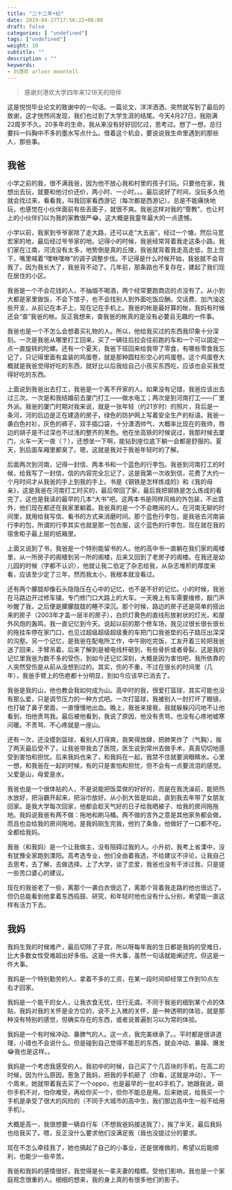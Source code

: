 ```yaml
---
title: "二十二年•纪"
date: 2019-04-27T17:56:22+08:00
draft: false
categories: [ "undefined"]
tags: ["undefined"]
weight: 10
subtitle: ""
description : ""
keywords:
- 刘港欢 arloor moontell
---
```


>感谢刘港欢大学四年来1218天的陪伴 

这是悦悦毕业论文的致谢中的一句话。一篇论文，洋洋洒洒，突然就写到了最后的致谢，这才恍然间发现，我们也过到了大学生涯的结尾。今天4月27日，我刚满22周岁不久。20多年的生命，我从来没有好好回忆过，思考过。想了一想，总归要抖一抖胸中不多的墨水写点什么。借着这个机会，要说说我生命里遇到的那些人，那些事。
<!--more-->

## 我爸

小学之前的我，很不满我爸，因为他不放心我和村里的孩子们玩。只要他在家，我想出去玩，就要和他讨价还价，两小时、一小时。。。最后说好了时间，没玩多久他就会找过来，看看我，叫我回家看西游记（每次都是西游记）。总是不能痛快地玩，也感觉在小伙伴面前有些丢面子，就很不爽。我爸这样对我的“管教”，也让村上的小伙伴们以为我的家教很严😂。这大概是我童年最大的一点遗憾。

小学以前，我家到爷爷家除了走大路，还可以走“大五亩”，经过一个塘，然后马宽宏家的地，最后经过爷爷家的地。记得小的时候，我爸经常背着我走这条小路。我们家在江南，河流没有太多，地势倒是真的丘陵，我爸就背着我走高走低，忽上忽下，嘴里喊着“嘿咻嘿咻”的调子调整步伐。不记得是什么时候开始，我爸就不会背我了，因为我长大了，我爸背不动了。几年前，那条路也不复存在，建起了我们现在居住的小区。

我爸是一个不会花钱的人，不抽烟不喝酒，两个经常要跑商店的点没有了。从小到大都是家里做饭，不会下馆子，也不会找别人到外面吃饭应酬。交话费、加汽油这些开支，从前记在本子上，现在记在手机上。我爸的帐是最好算的帐，我妈有时候还会“查”我爸的帐。反正我想来，查我爸的帐真的是没有必要且无趣的一件事。

我爸也是一个不怎么会想着买礼物的人。所以，他给我买过的东西我印象十分深刻。一次是我爸从哪里打工回来，买了一辆往后拉会往前跑的车和一个可以固定一点一直旋转的陀螺。还有一个夏天，我爸下班回来给我带了零食，有哪些零食我忘记了，只记得里面有盒装的鸡蛋卷，就是那种圆柱形空心的鸡蛋卷。这个鸡蛋卷大概就是我爸觉得好吃的东西，就好比以后我给自己小孩买东西吃，应该也会买我觉得好吃的东西。

上面说到我爸出去打工，我爸是一个离不开家的人。如果没有记错，我爸应该出去过三次。一次是和我结婚前去厦门打工——做水电工；两次是到河南打工——厂里外派。我爸的厦门时期对我来说，就是一张年轻（约21岁时）的照片，背后是一条河，河的后边是正在建造的房子，绿色的防护网上写着安全生产的标语。我爸一袭白色衬衫，灰色的裤子，双手插口袋，十分潇洒帅气，大概率比现在的我帅，唇边的胡子是不过深也不过浅的整齐的黑色。他在坐高铁的时候说过，我那时候去厦门，火车一天一夜（？），还想坐一下啊，能钻到座位底下躺一会都是舒服的。夏天，到后面车厢里都臭了。嗯，这就是我对于我爸年轻时的了解。

后面两次到河南，记得一封信、两本书和一个蓝色的行李包。我爸到河南打工的时候，给我写了一封信，信的内容完全忘记了，这是我第一次收到信，花费了大约一个月时间才从我爸的手上到我的手上。书是《钢铁是怎样炼成的》和《我的母亲》，这是我爸在河南打工时买的，最后带回了家，最后我把钢铁是怎么炼成的看完了，这也是我读的最早的几本“大书”吧。这两本书是同样风格的外包装，不出意外，他们现在都还在我家里躺着。我爸真的是一个不会瞎闹的人。在河南无聊的时间里，就用给我写信、看书的方式来消磨时间。那个蓝色行李包，是我爸去河南装行李的包，所谓的行李其实也就是那一包衣服，这个蓝色的行李包，现在就在我的宿舍柜子最上层的纸箱里。

上面又说到了书，我爸是一个特别能留书的人。他的高中书一直躺在我们家的阁楼里，从一所房子的阁楼到另一所的阁楼，后来又回到了老房子的阁楼。在我还是幼儿园的时候（字都不认识），他就让我二伯定了杂志给我，从杂志堆积的厚度来看，应该至少定了三年，然而我太小，我根本就没看过。

还有两个朦胧却像石头隐隐压在心中的记忆，也不是不好的记忆。小的时候，我爸在马路边开过修车铺，专门修门口大路上的大车。一天晚上有车需要维修，敲门声吵醒了我，之后便是朦朦胧胧的睡不深沉。那个时候，路边的房子还是简单的搭出来的房子（2003年才盖一层半的房子），白炽灯黄色的直线形放射状的灯光，和屋外风炮的轰鸣，我一直记忆到今天。说起以前的那个修车场，我见过很长很长很长的拖挂车停在家门口，也见过超级超级超级重的车把门口我爸垫的石子路压出深深的沟壑。另一个记忆，是我爸在配电所工作，中午刚吃完饭，工友开着三轮把我爸送了回来，手臂吊着。后来了解到是被电线杆砸到，有些骨折或者骨裂，这是我的记忆里我爸为数不多的受伤，到如今还记忆深刻，大概是因为害怕吧，我所依靠的人突然受伤是从前从没想到过的。其实，伤的不重，不过在很长的时间里（几年），我爸手臂上的伤疤都十分明显，到如今应该早已消去了。

我爸是我的山，他也教会我如何成为山。高中时的我，很爱打篮球，其实可能也没有那么爱，只是调节压力的一种方式吧。一次打篮球，我被别人一肘打坏了眼镜，也打破了鼻子里面，一直慢慢地出血。晚上，我爸来接我，我就躲躲闪闪地不让他看到，怕他责骂我。最后被他看到，我说了原因，他没有责骂，也没有心疼地嘘寒问暖。不责骂、不心疼就是一座山。

还有一次，还没摸到篮球，看别人打得爽，我笑得放肆，把肺笑炸了（气胸），挨了两天最后受不了，让我爸带我去了医院，医生说到常州去做手术，真真切切地感受到害怕和担忧。后来我妈也来了，和我妈在一起，我禁不住就要淌眼睛水。心里一想，和我爸在一起的时候，有的只是害怕和担忧，但不会有一点要流泪的感觉。父爱是山，母爱是水。

我爸也是一个很体贴的人，不是说能把饭菜做的好好的，而是在我洗澡前，能把热水放好，把浴霸开起来，把浴巾放好。从小到大皆是如此，直到我去年带了女朋友回家。是我大学每次回家，他都会趁天气好的日子给我晒被子、给我的房间拖拖地。我妈说我爸有两不做：拖地和刷马桶。两不做的言外之意是其他家务都会做，而且也会给我的房间拖地。是我妈刚生完我，他钓了条鱼，他做好了一口都不吃，全都给我妈。

我爸（和我妈）是一个让我做主，没有阻碍过我的人。小升初，我考上省溧中，没有犹豫全家跑到溧阳。高考选专业，他们全由着我选，不给建议不评论，让我自己去思考，去了解，去做选择。上了大学，谈了恋爱，我爸也没有干涉过我，只是提一些苦口婆心的建议。

现在的我爸老了一些，离那个一袭白衣很远了，离那个背着我走路的他也很远了。但仍总能看到他拿着东西捣鼓、研究，和年轻时他也没有什么分别，希望能一直这样有活力下去。

## 我妈

我妈生我的时候难产，最后切除了子宫，所以呀每年我的生日都是我妈的受难日，比大多数女性受难超出好多倍。这是一件大事，虽然一句话就能阐述完，但这是一件大事。

我妈是一个特别勤劳的人，拿着不多的工资，在某一段时间却经常工作到10点左右才回家。

我妈是一个能干的女人，让我衣食无忧，住行无虞。不同于我爸的细到某个点的体贴，我妈对我的关怀是全方位的，说不上入微的关怀，是一种透明的体验，就是那种没有特别的感觉，但确实存在的东西，或者说普遍到习以为常的体验。

我妈是一个有时候冲动、暴脾气的人。这一点，我完美继承了。。平时都是很讲道理，小错也不会说什么。但是碰到自己觉得不能忍的东西，就会冲动、暴躁、爆发😂我也是这样。。

我妈是一个考虑我感受的人。我初中的时候，自己买了个几百块的手机，在高二的时候，因为什么原因，惹急了我妈，把我的手机砸了（你看，这就是冲动）。下一个周末，她就带着我去买了一个oppo，也是最早的一批4G手机了。她跟我说，砸你手机不对，怕你难受，再给你买一个，但你不能总是用。后来她说，给我买一个手机是承受了很大的风险的（不同于大城市的高中生，我们那边高中生一般不给用手机）。

大概是高一，我很想要一辆自行车（不想我爸妈接送我了），挨了半天，最后我妈也给我买了。嗯，反正没什么要求他们没满足我（我也没提过分的要求。

现在不怎么牵挂我了，她也搞起了自己的小事业，还是很难做的，希望以后能顺利，也能少一些辛苦。

我爸和我妈的感情很好，我觉得是长一辈夫妻的楷模。受他们影响，我也是一个家庭观念很重的人。细细的想来，我的身上真的有很多他们的影子。

